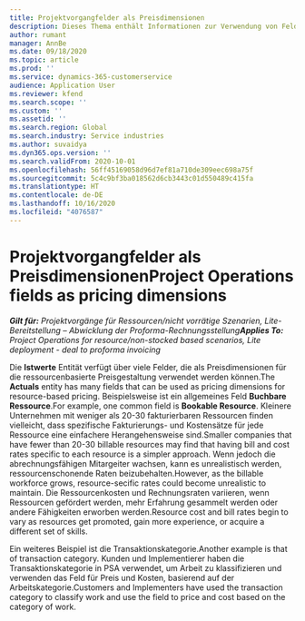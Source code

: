 ```yaml
---
title: Projektvorgangfelder als Preisdimensionen
description: Dieses Thema enthält Informationen zur Verwendung von Feldern als Preisdimensionen in Dynamics 365 Project Operations.
author: rumant
manager: AnnBe
ms.date: 09/18/2020
ms.topic: article
ms.prod: ''
ms.service: dynamics-365-customerservice
audience: Application User
ms.reviewer: kfend
ms.search.scope: ''
ms.custom: ''
ms.assetid: ''
ms.search.region: Global
ms.search.industry: Service industries
ms.author: suvaidya
ms.dyn365.ops.version: ''
ms.search.validFrom: 2020-10-01
ms.openlocfilehash: 56ff45169058d96d7ef81a710de309eec698a75f
ms.sourcegitcommit: 5c4c9bf3ba018562d6cb3443c01d550489c415fa
ms.translationtype: HT
ms.contentlocale: de-DE
ms.lasthandoff: 10/16/2020
ms.locfileid: "4076587"
---
```

# <a name="project-operations-fields-as-pricing-dimensions"></a><span data-ttu-id="18bb7-103">Projektvorgangfelder als Preisdimensionen</span><span class="sxs-lookup"><span data-stu-id="18bb7-103">Project Operations fields as pricing dimensions</span></span>

<span data-ttu-id="18bb7-104">_**Gilt für:** Projektvorgänge für Ressourcen/nicht vorrätige Szenarien, Lite-Bereitstellung – Abwicklung der Proforma-Rechnungsstellung_</span><span class="sxs-lookup"><span data-stu-id="18bb7-104">_**Applies To:** Project Operations for resource/non-stocked based scenarios, Lite deployment - deal to proforma invoicing_</span></span>

<span data-ttu-id="18bb7-105">Die **Istwerte** Entität verfügt über viele Felder, die als Preisdimensionen für die ressourcenbasierte Preisgestaltung verwendet werden können.</span><span class="sxs-lookup"><span data-stu-id="18bb7-105">The **Actuals** entity has many fields that can be used as pricing dimensions for resource-based pricing.</span></span> <span data-ttu-id="18bb7-106">Beispielsweise ist ein allgemeines Feld **Buchbare Ressource**.</span><span class="sxs-lookup"><span data-stu-id="18bb7-106">For example, one common field is **Bookable Resource**.</span></span> <span data-ttu-id="18bb7-107">Kleinere Unternehmen mit weniger als 20-30 fakturierbaren Ressourcen finden vielleicht, dass spezifische Fakturierungs- und Kostensätze für jede Ressource eine einfachere Herangehensweise sind.</span><span class="sxs-lookup"><span data-stu-id="18bb7-107">Smaller companies that have fewer than 20-30 billable resources may find that having bill and cost rates specific to each resource is a simpler approach.</span></span> <span data-ttu-id="18bb7-108">Wenn jedoch die abrechnungsfähigen Mitargeiter wachsen, kann es unrealistisch werden, ressourcenschonende Raten beizubehalten.</span><span class="sxs-lookup"><span data-stu-id="18bb7-108">However, as the billable workforce grows, resource-secific rates could become unrealistic to maintain.</span></span> <span data-ttu-id="18bb7-109">Die Ressourcenkosten und Rechnungsraten variieren, wenn Ressourcen gefördert werden, mehr Erfahrung gesammelt werden oder andere Fähigkeiten erworben werden.</span><span class="sxs-lookup"><span data-stu-id="18bb7-109">Resource cost and bill rates begin to vary as resources get promoted, gain more experience, or acquire a different set of skills.</span></span> 

<span data-ttu-id="18bb7-110">Ein weiteres Beispiel ist die Transaktionskategorie.</span><span class="sxs-lookup"><span data-stu-id="18bb7-110">Another example is that of transaction category.</span></span> <span data-ttu-id="18bb7-111">Kunden und Implementierer haben die Transaktionskategorie in PSA verwendet, um Arbeit zu klassifizieren und verwenden das Feld für Preis und Kosten, basierend auf der Arbeitskategorie.</span><span class="sxs-lookup"><span data-stu-id="18bb7-111">Customers and Implementers have used the transaction category to classify work and use the field to price and cost based on the category of work.</span></span>
